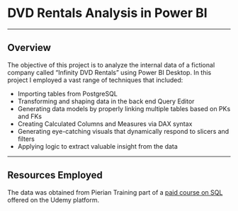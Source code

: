 # DVD Rentals Analysis in Power BI
_________________________________________________________________________________________________________________________________________
## Overview
The objective of this project is to analyze the internal data of a fictional company called “Infinity DVD Rentals” using Power BI Desktop. 
In this project I employed a vast range of techniques that included:
- Importing tables from PostgreSQL
- Transforming and shaping data in the back end Query Editor
- Generating data models by properly linking multiple tables based on PKs and FKs
- Creating Calculated Columns and Measures via DAX syntax
- Generating eye-catching visuals that dynamically respond to slicers and filters
- Applying logic to extract valuable insight from the data

_________________________________________________________________________________________________________________________________________
## Resources Employed
The data was obtained from Pierian Training part of a [paid course on SQL](https://www.udemy.com/course/the-complete-sql-bootcamp/) offered on the Udemy platform.

